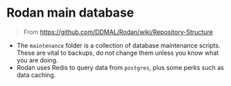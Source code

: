 # Rodan main database
> From https://github.com/DDMAL/Rodan/wiki/Repository-Structure

- The `maintenance` folder is a collection of database maintenance scripts. These are vital to backups, do not change them unless you know what you are doing.
- Rodan uses Redis to query data from `postgres`, plus some perks such as data caching.  